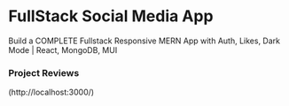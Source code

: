 # FullStack Social Media App

Build a COMPLETE Fullstack Responsive MERN App with Auth, Likes, Dark Mode | React, MongoDB, MUI

### Project Reviews
(http://localhost:3000/)

